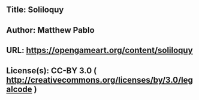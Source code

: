 ## Title: Soliloquy
## Author: Matthew Pablo
## URL: https://opengameart.org/content/soliloquy
## License(s): CC-BY 3.0 ( http://creativecommons.org/licenses/by/3.0/legalcode )
